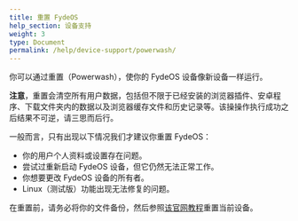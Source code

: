 ```yaml
---
title: 重置 FydeOS
help_section: 设备支持
weight: 3
type: Document
permalink: /help/device-support/powerwash/
---
```


你可以通过重置（Powerwash），使你的 FydeOS 设备像新设备一样运行。

**注意**，重置会清空所有用户数据，包括但不限于已经安装的浏览器插件、安卓程序、下载文件夹内的数据以及浏览器缓存文件和历史记录等。该操操作执行成功之后结果不可逆，请三思而后行。

一般而言，只有出现以下情况我们才建议你重置 FydeOS：
- 你的用户个人资料或设置存在问题。
- 尝试过重新启动 FydeOS 设备，但它仍然无法正常工作。
- 你想要更改 FydeOS 设备的所有者。
- Linux（测试版）功能出现无法修复的问题。

在重置前，请务必将你的文件备份，然后参照[该官网教程](https://faq.fydeos.com/recipes/powerwash/)重置当前设备。
